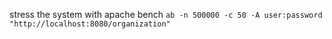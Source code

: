 stress the system with apache bench
```ab -n 500000 -c 50 -A user:password "http://localhost:8080/organization"```